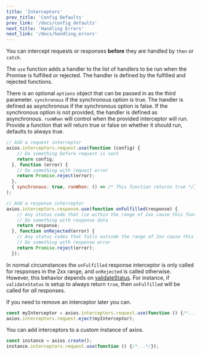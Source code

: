 ```yaml
---
title: 'Interceptors'
prev_title: 'Config Defaults'
prev_link: '/docs/config_defaults'
next_title: 'Handling Errors'
next_link: '/docs/handling_errors'
---
```


You can intercept requests or responses **before** they are handled by `then` or `catch`.

The `use` function adds a handler to the list of handlers to be run when the Promise is fulfilled or rejected. The handler is defined by the fulfilled and rejected functions.

There is an optional `options` object that can be passed in as the third parameter. `synchronous` if the synchronous option is true. The handler is defined as asynchronous if the synchronous option is false. If the synchronous option is not provided, the handler is defined as asynchronous. `runWhen` will control when the provided interceptor will run. Provide a function that will return true or false on whether it should run, defaults to always true.

```js
// Add a request interceptor
axios.interceptors.request.use(function (config) {
    // Do something before request is sent
    return config;
  }, function (error) {
    // Do something with request error
    return Promise.reject(error);
  },
  { synchronous: true, runWhen: () => /* This function returns true */}
);

// Add a response interceptor
axios.interceptors.response.use(function onFulfilled(response) {
    // Any status code that lie within the range of 2xx cause this function to trigger
    // Do something with response data
    return response;
  }, function onRejected(error) {
    // Any status codes that falls outside the range of 2xx cause this function to trigger
    // Do something with response error
    return Promise.reject(error);
  });
```

In normal circumstances the `onFulfilled` response interceptor is only called for responses in the 2xx range, and `onRejected` is called otherwise.
However, this behavior depends on [validateStatus](/docs/req_config).
For instance, if `validateStatus` is setup to always return `true`, then `onFulfilled` will be called for *all* responses.

If you need to remove an interceptor later you can.

```js
const myInterceptor = axios.interceptors.request.use(function () {/*...*/});
axios.interceptors.request.eject(myInterceptor);
```

You can add interceptors to a custom instance of axios.

```js
const instance = axios.create();
instance.interceptors.request.use(function () {/*...*/});
```
